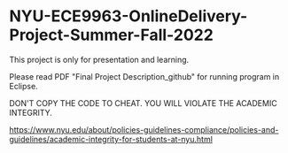 # NYU-ECE9963-OnlineDelivery-Project-Summer-Fall-2022

This project is only for presentation and learning.

Please read PDF "Final Project Description_github" for running program in Eclipse.

DON'T COPY THE CODE TO CHEAT. YOU WILL VIOLATE THE ACADEMIC INTEGRITY.

https://www.nyu.edu/about/policies-guidelines-compliance/policies-and-guidelines/academic-integrity-for-students-at-nyu.html
